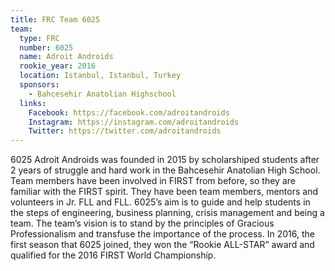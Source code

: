 ```yaml
---
title: FRC Team 6025
team:
  type: FRC
  number: 6025
  name: Adroit Androids
  rookie_year: 2016
  location: Istanbul, Istanbul, Turkey
  sponsors:
    - Bahcesehir Anatolian Highschool
  links:
    Facebook: https://facebook.com/adroitandroids
    Instagram: https://instagram.com/adroitandroids
    Twitter: https://twitter.com/adroitandroids
---   
```

6025 Adroit Androids was founded in 2015 by scholarshiped students after 2 years of struggle and hard work in the Bahcesehir Anatolian High School. Team members have been involved in FIRST from before, so they are familiar with the FIRST spirit. They have been team members, mentors and volunteers in Jr. FLL and FLL. 6025’s aim is to guide and help students in the steps of engineering, business planning, crisis management and being a team. The team’s vision is to stand by the principles of Gracious Professionalism and transfuse the importance of the process.
In 2016, the first season that 6025 joined, they won the “Rookie ALL-STAR” award and qualified for the 2016 FIRST World Championship.
